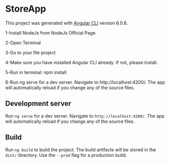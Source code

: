 # StoreApp

This project was generated with [Angular CLI](https://github.com/angular/angular-cli) version 6.0.8.

1-Install NodeJs from NodeJs Official Page.

2-Open Terminal

3-Go to your file project

4-Make sure you have installed Angular CLI already. If not, please install.

5-Run in terminal: npm install

6-Run ng serve for a dev server. Navigate to http://localhost:4200/. The app will automatically reload if you change any of the source files.

## Development server

Run `ng serve` for a dev server. Navigate to `http://localhost:4200/`. The app will automatically reload if you change any of the source files.

## Build

Run `ng build` to build the project. The build artifacts will be stored in the `dist/` directory. Use the `--prod` flag for a production build.
